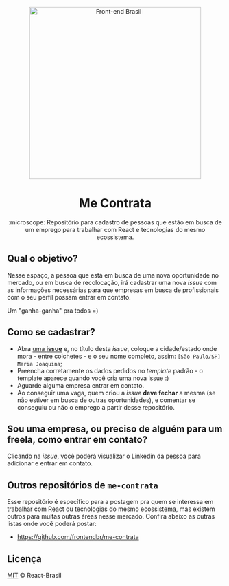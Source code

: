 <p align="center">
<img src="https://avatars2.githubusercontent.com/u/16929016?s=400&u=60f7754f634a169adc2027c05a359114d92c4a24&v=4" width="400" alt="Front-end Brasil">
</p>
<h1 align="center">Me Contrata</h1>
<p align="center">:microscope: Repositório para cadastro de pessoas que estão em busca de um emprego para trabalhar com React e tecnologias do mesmo ecossistema.</p>

## Qual o objetivo?

Nesse espaço, a pessoa que está em busca de uma nova oportunidade no mercado,
ou em busca de recolocação, irá cadastrar uma nova _issue_ com as informações
necessárias para que empresas em busca de profissionais com o seu perfil
possam entrar em contato.

Um "ganha-ganha" pra todos =)

## Como se cadastrar?

- Abra [uma **issue**](https://github.com/react-brasil/me-contrata/issues/new) e, no título  desta _issue_, coloque a cidade/estado onde mora -
entre colchetes - e o seu nome completo, assim: `[São Paulo/SP] Maria Joaquina`;
- Preencha corretamente os dados pedidos no _template_ padrão - o template aparece quando você cria uma nova issue :)
- Aguarde alguma empresa entrar em contato.
- Ao conseguir uma vaga, quem criou a _issue_ **deve fechar** a mesma
(se não estiver em busca de outras oportunidades), e comentar se conseguiu
ou não o emprego a partir desse repositório.

## Sou uma empresa, ou preciso de alguém para um freela, como entrar em contato?

Clicando na _issue_, você poderá visualizar o Linkedin da pessoa
para adicionar e entrar em contato.

## Outros repositórios de `me-contrata`
Esse repositório é específico para a postagem pra quem se interessa em trabalhar com React ou tecnologias do mesmo ecossistema, mas existem outros para muitas outras áreas nesse mercado. Confira abaixo as outras listas onde você poderá postar:
- https://github.com/frontendbr/me-contrata

## Licença

[MIT](/LICENSE) &copy; React-Brasil
